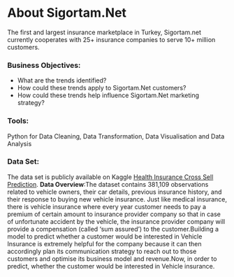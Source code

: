 # About Sigortam.Net
The first and largest insurance marketplace in Turkey, Sigortam.net currently cooperates with 25+ insurance companies to serve 10+ million customers. 
### Business Objectives:
- What are the trends identified?
- How could these trends apply to Sigortam.Net customers?
- How could these trends help influence Sigortam.Net marketing strategy?

### Tools:
Python for Data Cleaning, Data Transformation, Data Visualisation and Data Analysis

### Data Set:
The data set is publicly available on Kaggle [Health Insurance Cross Sell Prediction](https://www.kaggle.com/datasets/anmolkumar/health-insurance-cross-sell-prediction).
**Data Overview**:The dataset contains 381,109 observations related to vehicle owners, their car details, previous insurance history, and their response to buying new vehicle insurance. Just like medical insurance, there is vehicle insurance where every year customer needs to pay a premium of certain amount to insurance provider company so that in case of unfortunate accident by the vehicle, the insurance provider company will provide a compensation (called ‘sum assured’) to the customer.Building a model to predict whether a customer would be interested in Vehicle Insurance is extremely helpful for the company because it can then accordingly plan its communication strategy to reach out to those customers and optimise its business model and revenue.Now, in order to predict, whether the customer would be interested in Vehicle insurance.
